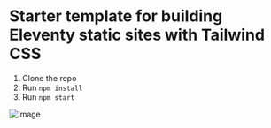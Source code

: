 # Starter template for building Eleventy static sites with Tailwind CSS

1. Clone the repo
2. Run `npm install`
3. Run `npm start`

![image](https://user-images.githubusercontent.com/2053544/148869250-271d81fb-ea64-491a-b811-619d22ca3e25.png)
